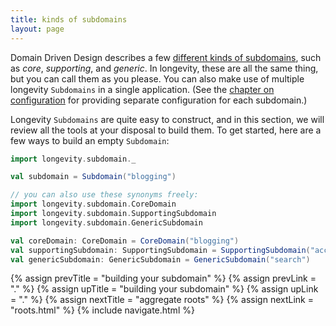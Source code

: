 ```yaml
---
title: kinds of subdomains
layout: page
---
```


Domain Driven Design describes a few [different kinds of
subdomains](http://blog.jonathanoliver.com/ddd-strategic-design-core-supporting-and-generic-subdomains/),
such as _core_, _supporting_, and _generic_. In longevity, these are all
the same thing, but you can call them as you please. You can also make
use of multiple longevity `Subdomains` in a single application. (See
the [chapter on configuration](../context/config.html) for providing separate
configuration for each subdomain.)

Longevity `Subdomains` are quite easy to construct, and in this
section, we will review all the tools at your disposal to build
them. To get started, here are a few ways to build an empty
`Subdomain`:

```scala
import longevity.subdomain._

val subdomain = Subdomain("blogging")

// you can also use these synonyms freely:
import longevity.subdomain.CoreDomain
import longevity.subdomain.SupportingSubdomain
import longevity.subdomain.GenericSubdomain

val coreDomain: CoreDomain = CoreDomain("blogging")
val supportingSubdomain: SupportingSubdomain = SupportingSubdomain("accounts")
val genericSubdomain: GenericSubdomain = GenericSubdomain("search")
```

{% assign prevTitle = "building your subdomain" %}
{% assign prevLink = "." %}
{% assign upTitle = "building your subdomain" %}
{% assign upLink = "." %}
{% assign nextTitle = "aggregate roots" %}
{% assign nextLink = "roots.html" %}
{% include navigate.html %}

